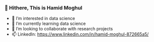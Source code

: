 ### 👋 Hithere, This is Hamid Moghul
- 👀 I’m interested in data science
- 🌱 I’m currently learning data science
- 💞️ I’m looking to collaborate with research projects
- 📫 LinkedIn: https://www.linkedin.com/in/hamid-moghul-872665a5/

<!---
HamidMoghul/HamidMoghul is a ✨ special ✨ repository because its `README.md` (this file) appears on your GitHub profile.
You can click the Preview link to take a look at your changes.
--->
